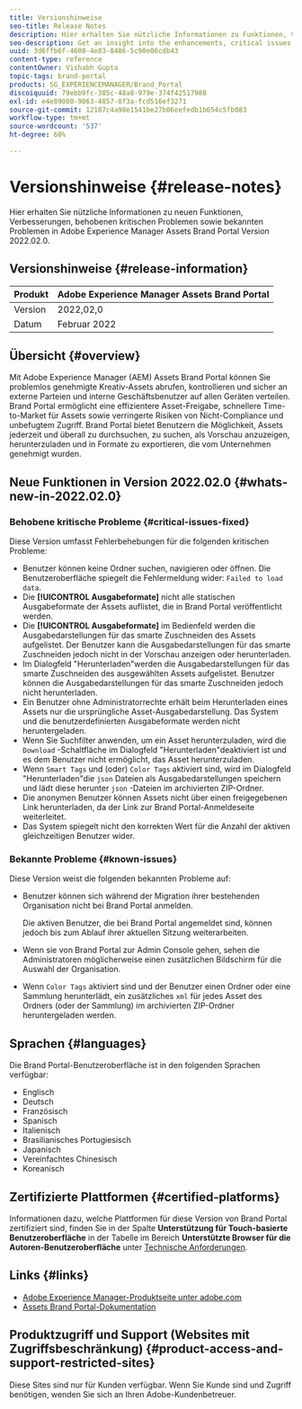 ```yaml
---
title: Versionshinweise
seo-title: Release Notes
description: Hier erhalten Sie nützliche Informationen zu Funktionen, Verbesserungen, behobenen kritischen Problemen sowie bekannten Problemen in Adobe Experience Manager Assets Brand Portal Version 2022.02.0.
seo-description: Get an insight into the enhancements, critical issues fixed, and known issues in the Adobe Experience Manager Assets Brand Portal 2022.02.0 release.
uuid: 3d6ffb6f-4608-4e83-8486-5c90e06cdb43
content-type: reference
contentOwner: Vishabh Gupta
topic-tags: brand-portal
products: SG_EXPERIENCEMANAGER/Brand_Portal
discoiquuid: 79ebb9fc-385c-48a8-979e-374f42517988
exl-id: e4e89080-9863-4857-8f3a-fcd516ef3271
source-git-commit: 12187c4a98e1541be27b06eefedb1b654c5fb083
workflow-type: tm+mt
source-wordcount: '537'
ht-degree: 60%

---
```


# Versionshinweise {#release-notes}

Hier erhalten Sie nützliche Informationen zu neuen Funktionen, Verbesserungen, behobenen kritischen Problemen sowie bekannten Problemen in Adobe Experience Manager Assets Brand Portal Version 2022.02.0.

## Versionshinweise {#release-information}

| Produkt | Adobe Experience Manager Assets Brand Portal |
|---|---|
| Version | 2022,02,0 |
| Datum | Februar 2022 |

## Übersicht {#overview}

Mit Adobe Experience Manager (AEM) Assets Brand Portal können Sie problemlos genehmigte Kreativ-Assets abrufen, kontrollieren und sicher an externe Parteien und interne Geschäftsbenutzer auf allen Geräten verteilen. Brand Portal ermöglicht eine effizientere Asset-Freigabe, schnellere Time-to-Market für Assets sowie verringerte Risiken von Nicht-Compliance und unbefugtem Zugriff. Brand Portal bietet Benutzern die Möglichkeit, Assets jederzeit und überall zu durchsuchen, zu suchen, als Vorschau anzuzeigen, herunterzuladen und in Formate zu exportieren, die vom Unternehmen genehmigt wurden.

## Neue Funktionen in Version 2022.02.0 {#whats-new-in-2022.02.0}

<!--
### New Features {#new-features}

This release includes the following new features:

* AEM Assets as a Cloud Service is now entitled to have a pre-configured Brand Portal instance. The Cloud Manager user can activate Brand Portal on the AEM Assets as a Cloud Service instance.

* Asset Sourcing feature is now available on AEM Assets as a Cloud Service. It allows the Brand Portal users to upload assets to the permitted contribution folders and publish the contribution folder from Brand Portal to AEM Assets as a Cloud Service instance. 

* An additional **[!UICONTROL Asset Download]** setting has been introduced under the **[!UICONTROL Download Settings]**. It creates a separate folder for each asset while downloading the folders, collections, or bulk download of assets. 
-->
<!-- 
* The **[!UICONTROL Download]** dialog is revamped in a list view with additional options to exclude the renditions which are not required, apply the same set of rules for similar asset types, and download the selected asset renditions.
-->

<!--
* The new **[!UICONTROL Download]** dialog now appears with all the renditions of the selected assets or folders containing assets in a list view, wherein the Brand Portal users can apply same set of renditions for similar asset types and download the selected asset renditions. 
-->

<!-- 
* Navigation to the **[!UICONTROL Files]**, **[!UICONTROL Collections]**, and **[!UICONTROL Shared Links]** is now possible from all the Brand Portal pages in one-click.  

* The **[!UICONTROL Renditions]** panel in the asset details page now allows the Brand Portal users to select the original asset and (or) specific asset renditions, and directly download them from the **[!UICONTROL Renditions]** panel without having to open the **[!UICONTROL Download]** dialog.
-->

<!--
Brand Portal users can exclude specific renditions which are not required and directly download the original asset and its renditions from the **[!UICONTROL Renditions]** panel on the asset details page. 
-->

<!-- 
* In addition to the existing **[!UICONTROL Download]** configurations, the Brand Portal administrators can also [configure permissions for different group of users]() to view and (or) download the original asset and its renditions from the asset details page. These configurations will define who can access and (or) download the asset renditions.
-->

<!--
### Enhancements {#enhancements}

Brand Portal 2021.08.0 is an internal release that introduces Business profiles for enterprise and teams customers to give organizations better control over their assets. 

This release includes the following enhancements:

* The users now have organization-specific entitlement on the new and migrated organizations. If a user is entitled to multiple organizations, the user has to select the organization at the time of login.

* The new users that are added in Admin Console must **Join Team** to get entitled to the organization. 

>[!NOTE]
>
>Business profiles are currently applicable for the new organizations that are created after August 16, 2021. 
>
>Until your organization is migrated, you can continue to use Adobe ID, Enterprise ID, or Federated ID types to access the organization.   
-->

<!-- 
* For folder download, a separate folder is created for each asset using share link irrespective of the **[!UICONTROL Download Settings]**. 
* The Brand Portal **[!UICONTROL Usage Report]** has been modified to reflect only the active Brand Portal users.
-->

<!--
* The threshold of session timeout for the guest users has been reduced from 2 hours to 15 minutes.
* The additional **[!UICONTROL View pages]** option has been removed for multi-page PDFs as the user can now view the PDF pages from the Adobe Document Cloud Viewer.
-->


### Behobene kritische Probleme {#critical-issues-fixed}

Diese Version umfasst Fehlerbehebungen für die folgenden kritischen Probleme:

* Benutzer können keine Ordner suchen, navigieren oder öffnen. Die Benutzeroberfläche spiegelt die Fehlermeldung wider: `Failed to load data`.
* Die **[!UICONTROL Ausgabeformate]** nicht alle statischen Ausgabeformate der Assets auflistet, die in Brand Portal veröffentlicht werden.
* Die **[!UICONTROL Ausgabeformate]** im Bedienfeld werden die Ausgabedarstellungen für das smarte Zuschneiden des Assets aufgelistet. Der Benutzer kann die Ausgabedarstellungen für das smarte Zuschneiden jedoch nicht in der Vorschau anzeigen oder herunterladen.
* Im Dialogfeld &quot;Herunterladen&quot;werden die Ausgabedarstellungen für das smarte Zuschneiden des ausgewählten Assets aufgelistet. Benutzer können die Ausgabedarstellungen für das smarte Zuschneiden jedoch nicht herunterladen.
* Ein Benutzer ohne Administratorrechte erhält beim Herunterladen eines Assets nur die ursprüngliche Asset-Ausgabedarstellung. Das System und die benutzerdefinierten Ausgabeformate werden nicht heruntergeladen.
* Wenn Sie Suchfilter anwenden, um ein Asset herunterzuladen, wird die `Download` -Schaltfläche im Dialogfeld &quot;Herunterladen&quot;deaktiviert ist und es dem Benutzer nicht ermöglicht, das Asset herunterzuladen.
* Wenn `Smart Tags` und (oder) `Color Tags` aktiviert sind, wird im Dialogfeld &quot;Herunterladen&quot;die `json` Dateien als Ausgabedarstellungen speichern und lädt diese herunter `json` -Dateien im archivierten ZIP-Ordner.
* Die anonymen Benutzer können Assets nicht über einen freigegebenen Link herunterladen, da der Link zur Brand Portal-Anmeldeseite weiterleitet.
* Das System spiegelt nicht den korrekten Wert für die Anzahl der aktiven gleichzeitigen Benutzer wider.


<!--
* Asset Sourcing email notifications are not delivered for some organizations. 

* Video files with extension `.mov` are not running on Brand Portal. 

* In the **[!UICONTROL Smart Collections]** dropdown list, only ten saved collections are visible. 
-->
<!--
* *_deleted tenants are listed as valid tenant which fails during the execution of TenantCustomizers/TenantUpdates where tenant id is returned as /etc/tenants/`<nodename>`.
-->

<!--
In case only the original assets are downloaded, the asset reflects its own extension and does not open until the extension is manually changed to zip. 
* The user interface of the collection folder does not respond on clicking the navigation arrow. 
* **[!UICONTROL Create]** button is visible in the **[!UICONTROL Column]** view even when the folders are empty.
* **[!UICONTROL Omni search]** fails with a 414 error message (Request-URI Too Long) if the dispatcher is bypassed while accessing the Brand Portal instance.
* An empty zip folder is downloaded if the asset contains a comma (`,`) in the file name.
* The viewer users get the option to add users to the collection they have created. 
* Inconsistent behavior is experienced when an asset (thumbnail or web rendition) is downloaded using share link.

See [what's new in Brand Portal 2021.02.0](whats-new.md).
-->


### Bekannte Probleme {#known-issues}

Diese Version weist die folgenden bekannten Probleme auf:

* Benutzer können sich während der Migration ihrer bestehenden Organisation nicht bei Brand Portal anmelden.

   Die aktiven Benutzer, die bei Brand Portal angemeldet sind, können jedoch bis zum Ablauf ihrer aktuellen Sitzung weiterarbeiten.

* Wenn sie von Brand Portal zur Admin Console gehen, sehen die Administratoren möglicherweise einen zusätzlichen Bildschirm für die Auswahl der Organisation.

* Wenn `Color Tags` aktiviert sind und der Benutzer einen Ordner oder eine Sammlung herunterlädt, ein zusätzliches `xml` für jedes Asset des Ordners (oder der Sammlung) im archivierten ZIP-Ordner heruntergeladen werden.


<!--
### Known Issues {#known-issues}

This release includes the following known issue:

* Search on the **[!UICONTROL Asset Reports]** shows processing on the product interface with no search result.
* The video DM encodes are not visible to the non-admin users on the asset details page.
* The alignment of the size of individual asset renditions and total download size is distorted in the Download dialog.
-->


<!--
* Download Settings configuration to configure asset download from Brand Portal. Fast download, custom renditions, and system renditions are the available configurations. 
-->

<!--
* Document Viewer has been introduced to enhance the PDF viewing experience. New options are available for viewing the PDF files in Brand Portal.

* Advances in the asset download process which improves the Brand Portal user experience while [downloading assets from Brand Portal](download-assets.md). Brand Portal administrators can configure **[!UICONTROL Fast Download]**, **[!UICONTROL Custom Renditions]**, and **[!UICONTROL System Renditions]** from the **[!UICONTROL Download]** settings. 

For details, see [what's new in Brand Portal 6.4.7](whats-new.md). 

### Critical Issues Fixed {#critical-issues-fixed-647}

This release includes fixes to the following critical issues:

* The viewer users are not permitted to share link for collections but the option to share is visible to them on the product interface.

* The **[!UICONTROL Download]** button on the options bar does not list all the licensed assets of the selected folder.

* The search takes longer to show the results for certain keywords.

* The **[!UICONTROL Agree]** and **[!UICONTROL Disagree]** check boxes does not appear on bulk selection of licensed and unlicensed assets during download.

* Filter-based search shows processing on the product interface with no search result. 

* The assets do not download from share link if the shared folder contains numerous and large assets.


### Known Issues {#known-issues-647}

This release includes the following known issues:

* If multiple assets are selected, license text does not appear on clicking Terms and Conditions on the license agreement page during download using share link.   

-->

## Sprachen {#languages}

Die Brand Portal-Benutzeroberfläche ist in den folgenden Sprachen verfügbar:

* Englisch
* Deutsch
* Französisch
* Spanisch
* Italienisch
* Brasilianisches  Portugiesisch
* Japanisch
* Vereinfachtes Chinesisch
* Koreanisch

## Zertifizierte Plattformen {#certified-platforms}

Informationen dazu, welche Plattformen für diese Version von Brand Portal zertifiziert sind, finden Sie in der Spalte **Unterstützung für Touch-basierte Benutzeroberfläche** in der Tabelle im Bereich **Unterstützte Browser für die Autoren-Benutzeroberfläche** unter [Technische Anforderungen](https://experienceleague.adobe.com/docs/experience-manager-65/deploying/introduction/technical-requirements.html?lang=de).

## Links {#links}

* [Adobe Experience Manager-Produktseite unter adobe.com](https://business.adobe.com/de/products/experience-manager/adobe-experience-manager.html)
* [Assets Brand Portal-Dokumentation](https://experienceleague.adobe.com/docs/experience-manager-brand-portal/using/home.html?lang=de)

## Produktzugriff und Support (Websites mit Zugriffsbeschränkung) {#product-access-and-support-restricted-sites}

Diese Sites sind nur für Kunden verfügbar. Wenn Sie Kunde sind und Zugriff benötigen, wenden Sie sich an Ihren Adobe-Kundenbetreuer.

<!--
* [https://daycare.day.com](https://daycare.day.com) 
-->

<!--
* [Customer Support]()
-->
